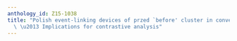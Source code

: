 ```yaml
---
anthology_id: Z15-1038
title: "Polish event-linking devices of przed `before' cluster in conversational data\
  \ \u2013 Implications for contrastive analysis"
---
```

